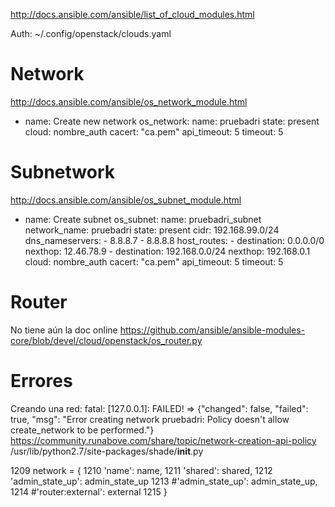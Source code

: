 http://docs.ansible.com/ansible/list_of_cloud_modules.html

Auth: ~/.config/openstack/clouds.yaml



# Network
http://docs.ansible.com/ansible/os_network_module.html

  - name: Create new network
    os_network:
      name: pruebadri
      state: present
      cloud: nombre_auth
      cacert: "ca.pem"
      api_timeout: 5
      timeout: 5

# Subnetwork
http://docs.ansible.com/ansible/os_subnet_module.html

  - name: Create subnet 
    os_subnet:
      name: pruebadri_subnet
      network_name: pruebadri
      state: present
      cidr: 192.168.99.0/24
      dns_nameservers:
         - 8.8.8.7
         - 8.8.8.8
      host_routes:
         - destination: 0.0.0.0/0
           nexthop: 12.46.78.9
         - destination: 192.168.0.0/24
           nexthop: 192.168.0.1
      cloud: nombre_auth
      cacert: "ca.pem"
      api_timeout: 5
      timeout: 5

# Router
No tiene aún la doc online
https://github.com/ansible/ansible-modules-core/blob/devel/cloud/openstack/os_router.py





# Errores
Creando una red:
fatal: [127.0.0.1]: FAILED! => {"changed": false, "failed": true, "msg": "Error creating network pruebadri: Policy doesn't allow create_network to be performed."}
https://community.runabove.com/share/topic/network-creation-api-policy
/usr/lib/python2.7/site-packages/shade/__init__.py

  1209          network = {
  1210              'name': name,
  1211              'shared': shared,
  1212              'admin_state_up': admin_state_up
  1213              #'admin_state_up': admin_state_up,
  1214              #'router:external': external
  1215          }

